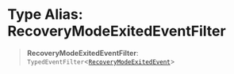 # Type Alias: RecoveryModeExitedEventFilter

> **RecoveryModeExitedEventFilter**: `TypedEventFilter`\<[`RecoveryModeExitedEvent`](RecoveryModeExitedEvent.md)\>
